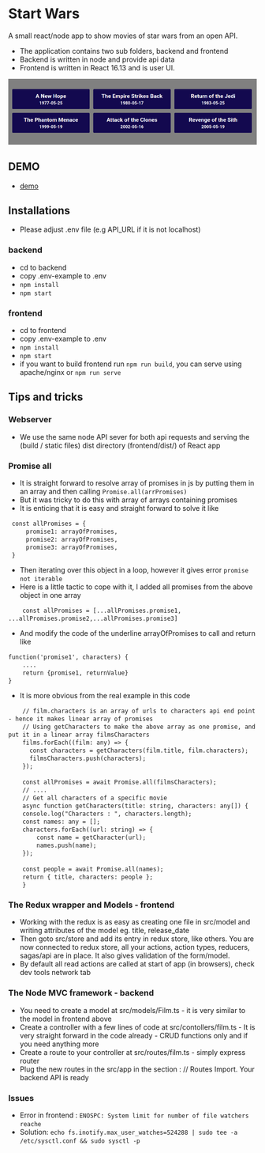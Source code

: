 # Start Wars

A small react/node app to show movies of star wars from an open API.

- The application contains two sub folders, backend and frontend
- Backend is written in node and provide api data
- Frontend is written in React 16.13 and is user UI.

![app](https://raw.githubusercontent.com/iloveyii/starwars/master/frontend/public/images/ss.png)

## DEMO

- [demo](http://172.104.140.88:9900/)

## Installations

- Please adjust .env file (e.g API_URL if it is not localhost)

### backend

- cd to backend
- copy .env-example to .env
- `npm install`
- `npm start`

### frontend

- cd to frontend
- copy .env-example to .env
- `npm install`
- `npm start`
- if you want to build frontend run `npm run build`, you can serve using apache/nginx or `npm run serve`

## Tips and tricks

### Webserver

- We use the same node API sever for both api requests and serving the (build / static files) dist directory (frontend/dist/) of React app

### Promise all

- It is straight forward to resolve array of promises in js by putting them in an array and then calling `Promise.all(arrPromises)`
- But it was tricky to do this with array of arrays containing promises
- It is enticing that it is easy and straight forward to solve it like

```
 const allPromises = {
     promise1: arrayOfPromises,
     promise2: arrayOfPromises,
     promise3: arrayOfPromises,
 }
```

- Then iterating over this object in a loop, however it gives error `promise not iterable`
- Here is a little tactic to cope with it, I added all promises from the above object in one array

```
    const allPromises = [...allPromises.promise1, ...allPromises.promise2,...allPromises.promise3]
```

- And modify the code of the underline arrayOfPromises to call and return like

```
function('promise1', characters) {
    ....
    return {promise1, returnValue}
}
```

- It is more obvious from the real example in this code

```
    // film.characters is an array of urls to characters api end point - hence it makes linear array of promises
    // Using getCharacters to make the above array as one promise, and put it in a linear array filmsCharacters
    films.forEach((film: any) => {
      const characters = getCharacters(film.title, film.characters);
      filmsCharacters.push(characters);
    });

    const allPromises = await Promise.all(filmsCharacters);
    // ....
    // Get all characters of a specific movie
    async function getCharacters(title: string, characters: any[]) {
    console.log("Characters : ", characters.length);
    const names: any = [];
    characters.forEach((url: string) => {
        const name = getCharacter(url);
        names.push(name);
    });

    const people = await Promise.all(names);
    return { title, characters: people };
    }
```

### The Redux wrapper and Models - frontend

- Working with the redux is as easy as creating one file in src/model and writing attributes of the model eg. title, release_date
- Then goto src/store and add its entry in redux store, like others. You are now connected to redux store, all your actions, action types, reducers, sagas/api are in place. It also gives validation of the form/model.
- By default all read actions are called at start of app (in browsers), check dev tools network tab

### The Node MVC framework - backend

- You need to create a model at src/models/Film.ts - it is very similar to the model in frontend above
- Create a controller with a few lines of code at src/contollers/film.ts - It is very straight forward in the code already - CRUD functions only and if you need anything more
- Create a route to your controller at src/routes/film.ts - simply express router
- Plug the new routes in the src/app in the section : // Routes Import. Your backend API is ready

### Issues

- Error in frontend : `ENOSPC: System limit for number of file watchers reache`
- Solution: `echo fs.inotify.max_user_watches=524288 | sudo tee -a /etc/sysctl.conf && sudo sysctl -p`
